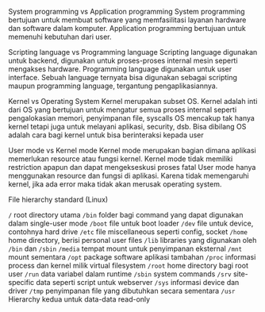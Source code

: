 
System programming vs Application programming
System programming bertujuan untuk membuat software yang memfasilitasi layanan hardware dan software dalam komputer.
Application programming bertujuan untuk memenuhi kebutuhan dari user.

Scripting language vs Programming language
Scripting language digunakan untuk backend, digunakan untuk proses-proses internal mesin seperti mengakses hardware.
Programming language digunakan untuk user interface.
Sebuah language ternyata bisa digunakan sebagai scripting maupun programming language, tergantung pengaplikasiannya.

Kernel vs Operating System
Kernel merupakan subset OS. Kernel adalah inti dari OS yang bertujuan untuk mengatur semua proses internal seperti pengalokasian memori, penyimpanan file, syscalls
OS mencakup tak hanya kernel tetapi juga untuk melayani aplikasi, security, dsb. Bisa dibilang OS adalah cara bagi kernel untuk bisa berinteraksi kepada user

User mode vs Kernel mode
Kernel mode merupakan bagian dimana aplikasi memerlukan resource atau fungsi kernel. Kernel mode tidak memiliki restriction apapun dan dapat mengekseskusi proses fatal
User mode hanya menggunakan resource dan fungsi di aplikasi. Karena tidak memengaruhi kernel, jika ada error maka tidak akan merusak operating system.

File hierarchy standard (Linux)

`/` root directory utama
`/bin` folder bagi command yang dapat digunakan dalam single-user mode
`/boot` file untuk boot loader
`/dev` file untuk device, contohnya hard drive
`/etc` file miscellaneous seperti config, socket
`/home` home directory, berisi personal user files
`/lib` libraries yang digunakan oleh `/bin` dan `/sbin`
`/media` tempat mount untuk penyimpanan eksternal
`/mnt` mount sementara
`/opt` package software aplikasi tambahan
`/proc` informasi process dan kernel milik virtual filesystem
`/root` home directory bagi root user
`/run` data variabel dalam runtime
`/sbin` system commands
`/srv` site-specific data seperti script untuk webserver
`/sys` informasi device dan driver
`/tmp` penyimpanan file yang dibutuhkan secara sementara
`/usr` Hierarchy kedua untuk data-data read-only
